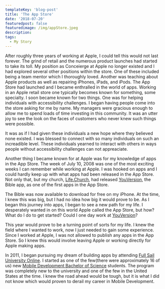 ```yaml
---
templateKey: 'blog-post'
title: 'The App Store'
date: '2018-07-20'
featuredpost: false
featuredimage: /img/appStore.jpeg
description:
tags:
  - My Story
---
```


After roughly three years of working at Apple, I could tell this would not last forever. The grind of retail and the numerous product launches had started to take its toll. My position as Conceierge at Apple no longer existed and I had explored several other positions within the store. One of these included being a team mentor which I thoroughly loved. Another was teaching about Apple products as well as repairing iPhones, iPads, and iPods. The App Store had launched and I became enthralled in the world of apps. Working in an Apple retail store one typically becomes known for something, some specialty. I soon became known for two things. One was for helping individuals with accessibility challenges. I began having people come into the store asking for me by name. My managers were gracious enough to allow me to spend loads of time investing in this community. It was an utter joy to see the look on the faces of customers who never knew such things were possible.

It was as if I had given these individuals a new hope where they believed none existed. I was blessed to connect with so many individuals on such an increadible level. These individuals yearned to interact with others in ways people without accessibility challenges can not appreaciate.

Another thing I became known for at Apple was for my knowledge of apps in the App Store. The week of July 10, 2008 was one of the most exciting weeks I can remember while working at Apple. I was hooked on apps and I could hardly keep up with what apps had been released in the App Store. Not only that, but my church, [Life.Church](https://life.church/), had released [YouVersion](http://www.youversion.com/), the Bible app, as one of the first apps in the App Store.

The Bible was now available to download for free on my iPhone. At the time, I knew this was big, but I had no idea how big it would prove to be. As I began this journey into apps, I began to see a new path for my life. I desperately wanted in on this world Apple called the App Store, but how? What do I do to get started? Could I one day work at [YouVersion](http://www.youversion.com/)?

This year would prove to be a turning point of sorts for my life. I knew the field where I wanted to work, now I just needed to gain some experience. Since I worked at Apple, I was not allowed to publish any apps in the App Store. So I knew this would involve leaving Apple or working directly for Apple making apps.

In 2011, I began pursuing my dream of building apps by attending [Full Sail University Online](https://www.fullsail.edu/). I started as one of the few(there were approximately 16 of us) new [Mobile Development Bachelor of Science](https://www.fullsail.edu/degrees/mobile-development-bachelor) students. The program was completely new to the university and one of the few in the United States at the time. I knew the road ahead would be tough, but it is what I did not know which would proven to derail my career in Mobile Development.
